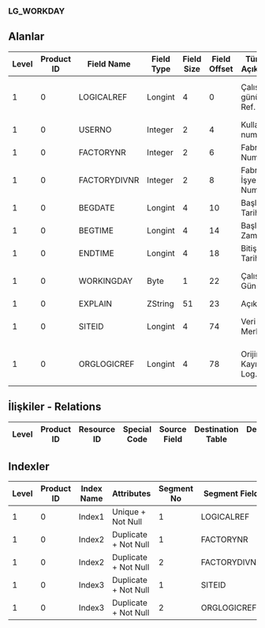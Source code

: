### LG_WORKDAY

## Alanlar

**Level**|**Product ID**|**Field Name**|**Field Type**|**Field Size**|**Field Offset**|**Türkçe Açıklama**|**Expression**
-----|-----|-----|-----|-----|-----|-----|-----
1|0|LOGICALREF|Longint|4|0|Çalışma günü log. Ref.|Working Day Logical Reference
1|0|USERNO|Integer|2|4|Kullanıcı numarası|User Number
1|0|FACTORYNR|Integer|2|6|Fabrika Numarası|Plant Number
1|0|FACTORYDIVNR|Integer|2|8|Fabrika İşyeri Numarası|Plant Division Number
1|0|BEGDATE|Longint|4|10|Başlangıç Tarihi|Beginning Date
1|0|BEGTIME|Longint|4|14|Başlangıç Zamanı|Beginning Time
1|0|ENDTIME|Longint|4|18|Bitiş Tarihi|End Time
1|0|WORKINGDAY|Byte|1|22|Çalışma Günü|Is This Working Day
1|0|EXPLAIN|ZString|51|23|Açıklama|Explanation
1|0|SITEID|Longint|4|74|Veri Merkezi|Data Processing Site
1|0|ORGLOGICREF|Longint|4|78|Orijinal Kayıt Log. Ref.|Original Record Logical Reference

## İlişkiler - Relations
**Level**|**Product ID**|**Resource ID**|**Special Code**|**Source Field**|**Destination Table**|**Destination Field**|**Relation Type**|**Extra Condition**
-----|-----|-----|-----|-----|-----|-----|-----|-----

## Indexler
**Level**|**Product ID**|**Index Name**|**Attributes**|**Segment No**|**Segment Field**|**Sense**
-----|-----|-----|-----|-----|-----|-----
1|0|Index1|Unique + Not Null|1|LOGICALREF|Ascending
1|0|Index2|Duplicate + Not Null|1|FACTORYNR|Ascending
1|0|Index2|Duplicate + Not Null|2|FACTORYDIVNR|Ascending
1|0|Index3|Duplicate + Not Null|1|SITEID|Ascending
1|0|Index3|Duplicate + Not Null|2|ORGLOGICREF|Ascending
